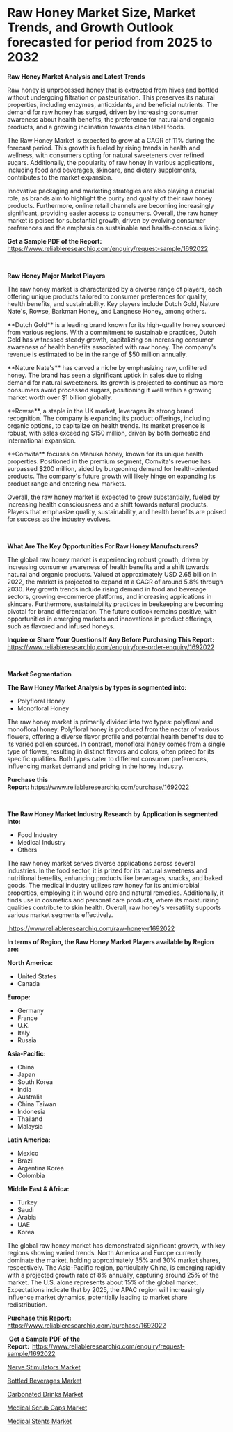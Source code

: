 <p><h1>Raw Honey Market Size, Market Trends, and Growth Outlook forecasted for period from 2025 to 2032</h1></p><p><strong>Raw Honey Market Analysis and Latest Trends</strong></p>
<p><p>Raw honey is unprocessed honey that is extracted from hives and bottled without undergoing filtration or pasteurization. This preserves its natural properties, including enzymes, antioxidants, and beneficial nutrients. The demand for raw honey has surged, driven by increasing consumer awareness about health benefits, the preference for natural and organic products, and a growing inclination towards clean label foods.</p><p>The Raw Honey Market is expected to grow at a CAGR of 11% during the forecast period. This growth is fueled by rising trends in health and wellness, with consumers opting for natural sweeteners over refined sugars. Additionally, the popularity of raw honey in various applications, including food and beverages, skincare, and dietary supplements, contributes to the market expansion. </p><p>Innovative packaging and marketing strategies are also playing a crucial role, as brands aim to highlight the purity and quality of their raw honey products. Furthermore, online retail channels are becoming increasingly significant, providing easier access to consumers. Overall, the raw honey market is poised for substantial growth, driven by evolving consumer preferences and the emphasis on sustainable and health-conscious living.</p></p>
<p><strong>Get a Sample PDF of the Report:&nbsp;</strong> <a href="https://www.reliableresearchiq.com/enquiry/request-sample/1692022?utm_campaign=1159&utm_medium=2&utm_source=Github&utm_content=ia&utm_term=07042025&utm_id=raw-honey">https://www.reliableresearchiq.com/enquiry/request-sample/1692022</a></p>
<p>&nbsp;</p>
<p><strong>Raw Honey Major Market Players</strong></p>
<p><p>The raw honey market is characterized by a diverse range of players, each offering unique products tailored to consumer preferences for quality, health benefits, and sustainability. Key players include Dutch Gold, Nature Nate's, Rowse, Barkman Honey, and Langnese Honey, among others.</p><p>**Dutch Gold** is a leading brand known for its high-quality honey sourced from various regions. With a commitment to sustainable practices, Dutch Gold has witnessed steady growth, capitalizing on increasing consumer awareness of health benefits associated with raw honey. The company’s revenue is estimated to be in the range of $50 million annually.</p><p>**Nature Nate's** has carved a niche by emphasizing raw, unfiltered honey. The brand has seen a significant uptick in sales due to rising demand for natural sweeteners. Its growth is projected to continue as more consumers avoid processed sugars, positioning it well within a growing market worth over $1 billion globally.</p><p>**Rowse**, a staple in the UK market, leverages its strong brand recognition. The company is expanding its product offerings, including organic options, to capitalize on health trends. Its market presence is robust, with sales exceeding $150 million, driven by both domestic and international expansion.</p><p>**Comvita** focuses on Manuka honey, known for its unique health properties. Positioned in the premium segment, Comvita's revenue has surpassed $200 million, aided by burgeoning demand for health-oriented products. The company's future growth will likely hinge on expanding its product range and entering new markets.</p><p>Overall, the raw honey market is expected to grow substantially, fueled by increasing health consciousness and a shift towards natural products. Players that emphasize quality, sustainability, and health benefits are poised for success as the industry evolves.</p></p>
<p>&nbsp;</p>
<p><strong>What Are The Key Opportunities For Raw Honey Manufacturers?</strong></p>
<p><p>The global raw honey market is experiencing robust growth, driven by increasing consumer awareness of health benefits and a shift towards natural and organic products. Valued at approximately USD 2.65 billion in 2022, the market is projected to expand at a CAGR of around 5.8% through 2030. Key growth trends include rising demand in food and beverage sectors, growing e-commerce platforms, and increasing applications in skincare. Furthermore, sustainability practices in beekeeping are becoming pivotal for brand differentiation. The future outlook remains positive, with opportunities in emerging markets and innovations in product offerings, such as flavored and infused honeys.</p></p>
<p><strong>Inquire or Share Your Questions If Any Before Purchasing This Report:</strong> <a href="https://www.reliableresearchiq.com/enquiry/pre-order-enquiry/1692022?utm_campaign=1159&utm_medium=2&utm_source=Github&utm_content=ia&utm_term=07042025&utm_id=raw-honey">https://www.reliableresearchiq.com/enquiry/pre-order-enquiry/1692022</a></p>
<p>&nbsp;</p>
<p><strong>Market Segmentation</strong></p>
<p><strong>The Raw Honey Market Analysis by types is segmented into:</strong></p>
<p><ul><li>Polyfloral Honey</li><li>Monofloral Honey</li></ul></p>
<p><p>The raw honey market is primarily divided into two types: polyfloral and monofloral honey. Polyfloral honey is produced from the nectar of various flowers, offering a diverse flavor profile and potential health benefits due to its varied pollen sources. In contrast, monofloral honey comes from a single type of flower, resulting in distinct flavors and colors, often prized for its specific qualities. Both types cater to different consumer preferences, influencing market demand and pricing in the honey industry.</p></p>
<p><strong>Purchase this Report:&nbsp;</strong><a href="https://www.reliableresearchiq.com/purchase/1692022?utm_campaign=1159&utm_medium=2&utm_source=Github&utm_content=ia&utm_term=07042025&utm_id=raw-honey">https://www.reliableresearchiq.com/purchase/1692022</a></p>
<p>&nbsp;</p>
<p><strong>The Raw Honey Market Industry Research by Application is segmented into:</strong></p>
<p><ul><li>Food Industry</li><li>Medical Industry</li><li>Others</li></ul></p>
<p><p>The raw honey market serves diverse applications across several industries. In the food sector, it is prized for its natural sweetness and nutritional benefits, enhancing products like beverages, snacks, and baked goods. The medical industry utilizes raw honey for its antimicrobial properties, employing it in wound care and natural remedies. Additionally, it finds use in cosmetics and personal care products, where its moisturizing qualities contribute to skin health. Overall, raw honey's versatility supports various market segments effectively.</p></p>
<p><a href="https://www.reliableresearchiq.com/raw-honey-r1692022?utm_campaign=1159&utm_medium=2&utm_source=Github&utm_content=ia&utm_term=07042025&utm_id=raw-honey">&nbsp;https://www.reliableresearchiq.com/raw-honey-r1692022</a></p>
<p><strong>In terms of Region, the Raw Honey Market Players available by Region are:</strong></p>
<p>
    <p> <strong> North America: </strong>
        <ul>
            <li>United States</li>
            <li>Canada</li>
        </ul>
        </p> 
    <p> <strong> Europe: </strong>
        <ul>
            <li>Germany</li>
            <li>France</li>
            <li>U.K.</li>
            <li>Italy</li>
            <li>Russia</li>
        </ul>
        </p> 
    <p> <strong> Asia-Pacific: </strong>
        <ul>
            <li>China</li>
            <li>Japan</li>
            <li>South Korea</li>
            <li>India</li>
            <li>Australia</li>
            <li>China Taiwan</li>
            <li>Indonesia</li>
            <li>Thailand</li>
            <li>Malaysia</li>
        </ul>
        </p> 
    <p> <strong> Latin America: </strong>
        <ul>
            <li>Mexico</li>
            <li>Brazil</li>
            <li>Argentina Korea</li>
            <li>Colombia</li>
        </ul>
        </p> 
    <p> <strong> Middle East & Africa: </strong>
        <ul>
            <li>Turkey</li>
            <li>Saudi</li>
            <li>Arabia</li>
            <li>UAE</li>
            <li>Korea</li>
        </ul>
    </p>
    </p>
<p><p>The global raw honey market has demonstrated significant growth, with key regions showing varied trends. North America and Europe currently dominate the market, holding approximately 35% and 30% market shares, respectively. The Asia-Pacific region, particularly China, is emerging rapidly with a projected growth rate of 8% annually, capturing around 25% of the market. The U.S. alone represents about 15% of the global market. Expectations indicate that by 2025, the APAC region will increasingly influence market dynamics, potentially leading to market share redistribution.</p></p>
<p><strong>Purchase this Report: </strong><a href="https://www.reliableresearchiq.com/purchase/1692022?utm_campaign=1159&utm_medium=2&utm_source=Github&utm_content=ia&utm_term=07042025&utm_id=raw-honey">https://www.reliableresearchiq.com/purchase/1692022</a></p>
<p>&nbsp;<strong>Get a Sample PDF of the Report:&nbsp;&nbsp;</strong><a href="https://www.reliableresearchiq.com/enquiry/request-sample/1692022?utm_campaign=1159&utm_medium=2&utm_source=Github&utm_content=ia&utm_term=07042025&utm_id=raw-honey">https://www.reliableresearchiq.com/enquiry/request-sample/1692022</a></p>
<p><strong></strong></p>
<p><p><a href="https://www.linkedin.com/pulse/why-nerve-stimulators-market-rise-exploring-66-cagr-key-xsigc?utm_campaign=1159&utm_medium=2&utm_source=Github&utm_content=ia&utm_term=07042025&utm_id=raw-honey">Nerve Stimulators Market</a></p><p><a href="https://github.com/edderkoliso1/Market-Research-Report-List-1/blob/main/bottled-beverages-market.md?utm_campaign=1159&utm_medium=2&utm_source=Github&utm_content=ia&utm_term=07042025&utm_id=raw-honey">Bottled Beverages Market</a></p><p><a href="https://github.com/gorbaicodaro/Market-Research-Report-List-1/blob/main/carbonated-drinks-market.md?utm_campaign=1159&utm_medium=2&utm_source=Github&utm_content=ia&utm_term=07042025&utm_id=raw-honey">Carbonated Drinks Market</a></p><p><a href="https://www.linkedin.com/pulse/detailed-report-medical-scrub-caps-market-types-applications-ahb6c?utm_campaign=1159&utm_medium=2&utm_source=Github&utm_content=ia&utm_term=07042025&utm_id=raw-honey">Medical Scrub Caps Market</a></p><p><a href="https://www.linkedin.com/pulse/overview-medical-stentsmarket-industryshowing-growth-oi2uc?utm_campaign=1159&utm_medium=2&utm_source=Github&utm_content=ia&utm_term=07042025&utm_id=raw-honey">Medical Stents Market</a></p></p>